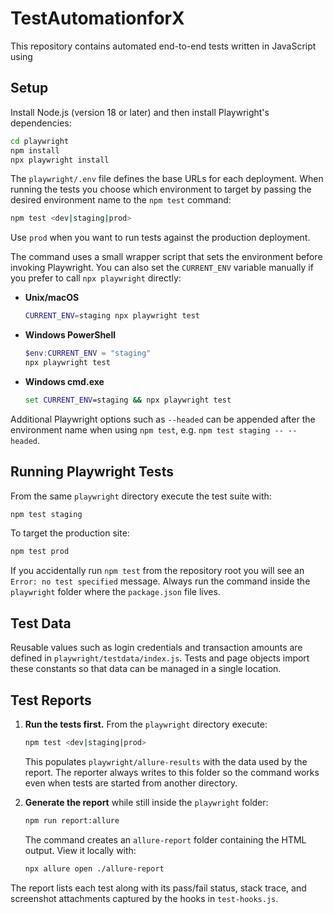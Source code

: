 # TestAutomationforX

This repository contains automated end-to-end tests written in JavaScript using


## Setup

Install Node.js (version 18 or later) and then install Playwright's
dependencies:

```bash
cd playwright
npm install
npx playwright install
```

The `playwright/.env` file defines the base URLs for each deployment.
When running the tests you choose which environment to target by passing the
desired environment name to the `npm test` command:

```bash
npm test <dev|staging|prod>
```
Use `prod` when you want to run tests against the production deployment.


The command uses a small wrapper script that sets the environment before
invoking Playwright. You can also set the `CURRENT_ENV` variable manually if
you prefer to call `npx playwright` directly:

* **Unix/macOS**
  ```bash
  CURRENT_ENV=staging npx playwright test
  ```
* **Windows PowerShell**
  ```powershell
  $env:CURRENT_ENV = "staging"
  npx playwright test
  ```
* **Windows cmd.exe**
  ```cmd
  set CURRENT_ENV=staging && npx playwright test
  ```

Additional Playwright options such as `--headed` can be appended after the
environment name when using `npm test`, e.g. `npm test staging -- --headed`.

## Running Playwright Tests

From the same `playwright` directory execute the test suite with:

```bash
npm test staging
```
To target the production site:
```bash
npm test prod
```

If you accidentally run `npm test` from the repository root you will see an
`Error: no test specified` message. Always run the command inside the
`playwright` folder where the `package.json` file lives.

## Test Data

Reusable values such as login credentials and transaction amounts are defined in
`playwright/testdata/index.js`. Tests and page objects import these constants so
that data can be managed in a single location.

## Test Reports

1. **Run the tests first.** From the `playwright` directory execute:

   ```bash
   npm test <dev|staging|prod>
   ```

   This populates `playwright/allure-results` with the data used by the report.
   The reporter always writes to this folder so the command works even
   when tests are started from another directory.

2. **Generate the report** while still inside the `playwright` folder:

   ```bash
   npm run report:allure
   ```

   The command creates an `allure-report` folder containing the HTML output.
   View it locally with:

   ```bash
   npx allure open ./allure-report
   ```

The report lists each test along with its pass/fail status, stack trace, and
screenshot attachments captured by the hooks in `test-hooks.js`.
